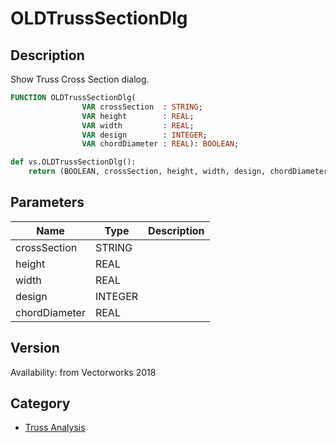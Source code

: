 # OLDTrussSectionDlg

## Description
Show Truss Cross Section dialog.

```pascal
FUNCTION OLDTrussSectionDlg(
				VAR crossSection  : STRING;
				VAR height        : REAL;
				VAR width         : REAL;
				VAR design        : INTEGER;
				VAR chordDiameter : REAL): BOOLEAN;
```

```python
def vs.OLDTrussSectionDlg():
    return (BOOLEAN, crossSection, height, width, design, chordDiameter)
```

## Parameters
|Name|Type|Description|
|---|---|---|
|crossSection|STRING|   |
|height|REAL|   |
|width|REAL|   |
|design|INTEGER|   |
|chordDiameter|REAL|   |

## Version
Availability: from Vectorworks 2018

## Category
* [Truss Analysis](../Categories/Truss%20Analysis.md)
